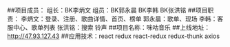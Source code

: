 ##项目成员：
    组长：BK李炳文
    组员：BK郭永晨 BK李韩 BK张洪铭
##项目职责：
    李炳文：登录、注册、歌曲详情、首页、榜单
    郭永晨：歌单、现场
    李韩：客服中心、歌单列表
    张洪铭：搜索 铃声
##项目名称：咪咕音乐 
##上线地址：http://47.93.127.43
##应用技术：react redux react-redux redux-thunk axios